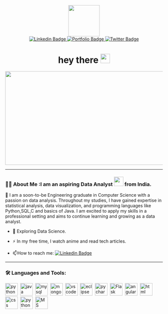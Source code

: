 <div id="header" align="center">
<img src="https://media.giphy.com/media/52BEUlBWo5ZHQszdSS/giphy.gif" width="100"/>
</div>
<div id="badges" align="center">
<a href="https://www.linkedin.com/in/surbhipriya/">
<img src="https://img.shields.io/badge/Linkedin-blue?style=for-the-badge&logo=linkedin &logoColor=white" alt="Linkedin Badge"/>
</a>
<a href="https:btspriya0109.wixsite.com/surbhisabode">
<img src="https://img.shields.io/badge/Portfolio-Blue?style=for-the-badge&logo=Portfolio &logoColor=white" alt="Portfolio Badge"/>
</a>
<a href="https://www.twitter.com/_priya_twt">
<img src="https://img.shields.io/badge/Twitter-blue?style=for-the-badge&logo=twitter &logoColor=white" alt="Twitter Badge"/>
</a>
</div>
 <h1 align="center">
  hey there
  <img src="https://media.giphy.com/media/hvRJCLFzcasrR4ia7z/giphy.gif" width="30px"/>
</h1>
<div align="center">
  <img src="https://media.giphy.com/media/dWesBcTLavkZuG35MI/giphy.gif" width="600" height="300"/>
</div>

---

### :woman_technologist: About Me :I am an aspiring Data Analyst <img src="https://media.giphy.com/media/WUlplcMpOCEmTGBtBW/giphy.gif" width="30"> from India.

:telescope: I am a soon-to-be Engineering graduate in Computer Science with a passion on data analysis. Throughout my studies, I have gained expertise in statistical analysis, data visualization, and programming languages like Python,SQL,C and basics of Java. I am excited to apply my skills in a professional setting and aims to continue learning and growing as a data analyst.

- :seedling: Exploring Data Science.

- :zap: In my free time, I watch anime and read tech articles.

- :mailbox:How to reach me: [![Linkedin Badge](https://img.shields.io/badge/-Linkedin-blue?style=flat&logo=Linkedin&logoColor=white)](https://www.linkedin.com/in/surbhipriya/)

---

### :hammer_and_wrench: Languages and Tools:
<div>
 <img src="https://github.com/yurijserrano/Github-Profile-Readme-Logos/programming languages/python.svg" title="Python" alt="python" width="40" height="40"/>&nbsp;
 <img src="https://github.com/yurijserrano/Github-Profile-Readme-Logos/programming languages/java.svg" title="Java basics" alt="java" width="40" height="40"/>&nbsp;
 <img src="https://github.com/yurijserrano/Github-Profile-Readme-Logos/databases/mysql.svg" title="MySQL" alt="mysql" width="40" height="40"/>&nbsp;
 <img src="https://github.com/yurijserrano/Github-Profile-Readme-Logos/databases/mongodb.svg" title="MongoDB basics" alt="mongodb" width="40" height="40"/>&nbsp;
 <img src="https://github.com/yurijserrano/Github-Profile-Readme-Logos/text editors/vscode.svg" title="VS Code" alt="vscode" width="40" height="40"/>&nbsp;
 <img src="https://github.com/yurijserrano/Github-Profile-Readme-Logos/ides/eclipse.svg" title="Eclipse" alt="eclipse" width="40" height="40"/>&nbsp;
 <img src="https://github.com/yurijserrano/Github-Profile-Readme-Logos/ides/pycharm.svg" title="Pycharm" alt="pycharm" width="40" height="40"/>&nbsp;
 <img src="https://github.com/yurijserrano/Github-Profile-Readme-Logos/frameworks/flask.svg" title="Flask" alt="Flask" width="40" height="40"/>&nbsp;
  <img src="https://github.com/yurijserrano/Github-Profile-Readme-Logos/frameworks/angular.svg" title="Angular" alt="angular" width="40" height="40"/>&nbsp;
  <img src="https://github.com/yurijserrano/Github-Profile-Readme-Logos/frameworks/html.svg" title="HTML" alt="html" width="40" height="40"/>&nbsp;
  <img src="https://github.com/yurijserrano/Github-Profile-Readme-Logos/frameworks/css.svg" title="CSS" alt="css" width="40" height="40"/>&nbsp;
 <img src="https://github.com/LOGO/Tableau/images/logo-black.svg" title="Tableau" alt="python" width="40" height="40"/>&nbsp;
 <img src="https://www.flaticon.com/free-icon/excel_888850" title="MS Excel" width="40" height="40"/>&nbsp;
 </div>
 
